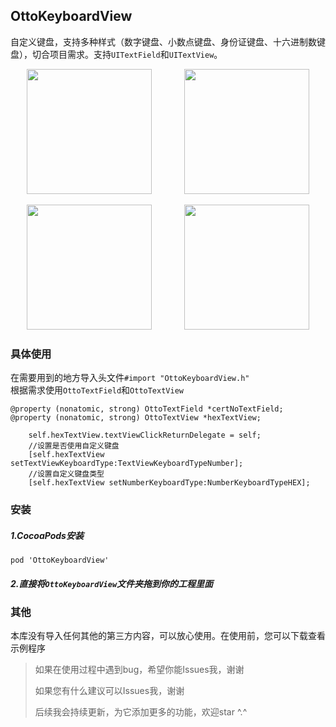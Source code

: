 ## OttoKeyboardView

自定义键盘，支持多种样式（数字键盘、小数点键盘、身份证键盘、十六进制数键盘），切合项目需求。支持`UITextField`和`UITextView`。


<p align="center">
<img src="http://ouem5hcj9.bkt.clouddn.com/OttoKeyboardView1.png" width="200"/>
&nbsp; &nbsp; &nbsp; &nbsp; &nbsp; &nbsp;
<img src="http://ouem5hcj9.bkt.clouddn.com/OttoKeyboardView5.png" width="200"/>
</p>

<p align="center">
<img src="http://ouem5hcj9.bkt.clouddn.com/OttoKeyboardView3.png" width="200"/>
&nbsp; &nbsp; &nbsp; &nbsp; &nbsp; &nbsp;
<img src="http://ouem5hcj9.bkt.clouddn.com/OttoKeyboardView4.png" width="200"/>
</p>

### 具体使用  

在需要用到的地方导入头文件`#import "OttoKeyboardView.h"`  
根据需求使用`OttoTextField`和`OttoTextView`  

```
@property (nonatomic, strong) OttoTextField *certNoTextField;
@property (nonatomic, strong) OttoTextView *hexTextView;

    self.hexTextView.textViewClickReturnDelegate = self;
    //设置是否使用自定义键盘
    [self.hexTextView setTextViewKeyboardType:TextViewKeyboardTypeNumber];
    //设置自定义键盘类型
    [self.hexTextView setNumberKeyboardType:NumberKeyboardTypeHEX];
```

### 安装
##### 1.CocoaPods安装
```
pod 'OttoKeyboardView'
```

##### 2.直接将`OttoKeyboardView`文件夹拖到你的工程里面

### 其他
本库没有导入任何其他的第三方内容，可以放心使用。在使用前，您可以下载查看示例程序
> 如果在使用过程中遇到bug，希望你能Issues我，谢谢 
> 
> 如果您有什么建议可以Issues我，谢谢
> 
> 后续我会持续更新，为它添加更多的功能，欢迎star ^.^
